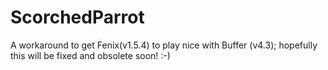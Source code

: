 ScorchedParrot
==============

A workaround to get Fenix(v1.5.4) to play nice with Buffer (v4.3); hopefully this will be fixed and obsolete soon! :-)
